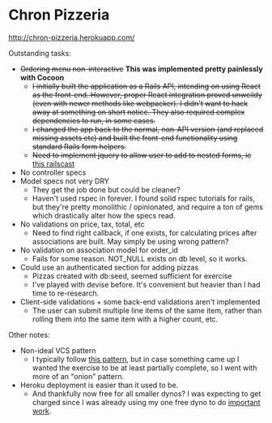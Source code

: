# Chron Pizzeria

http://chron-pizzeria.herokuapp.com/

Outstanding tasks:

- ~~Ordering menu non-interactive~~ **This was implemented pretty painlessly with Cocoon**
  - ~~I initially built the application as a Rails API, intending on using React as the front-end. However, proper React integration proved unweildy (even with newer methods like webpacker). I didn't want to hack away at something on short notice. They also required complex dependencies to run, in some cases.~~
  - ~~I changed the app back to the normal, non-API version (and replaced missing assets etc) and built the front-end functionality using standard Rails form helpers.~~
  - ~~Need to implement jquery to allow user to add to nested forms, ie~~ [this railscast](http://railscasts.com/episodes/196-nested-model-form-revised)
- No controller specs
- Model specs not very DRY
  - They get the job done but could be cleaner?
  - Haven't used rspec in forever. I found solid rspec tutorials for rails, but they're pretty monolithic / opinionated, and require a ton of gems which drastically alter how the specs read.
- No validations on price, tax, total, etc
  - Need to find right callback, if one exists, for calculating prices after associations are built. May simply be using wrong pattern?
- No validation on association model for order_id
  - Fails for some reason. NOT_NULL exists on db level, so it works.
- Could use an authenticated section for adding pizzas
  - Pizzas created with db:seed, seemed sufficient for exercise
  - I've played with devise before. It's convenient but heavier than I had time to re-research.
- Client-side validations + some back-end validations aren't implemented
  - The user can submit multiple line items of the same item, rather than rolling them into the same item with a higher count, etc.
  
Other notes:

- Non-ideal VCS pattern
  - I typically follow [this pattern](https://nvie.com/posts/a-successful-git-branching-model/), but in case something came up I wanted the exercise to be at least partially complete, so I went with more of an "onion" pattern.
- Heroku deployment is easier than it used to be.
  - And thankfully now free for all smaller dynos? I was expecting to get charged since I was already using my one free dyno to do [important work](https://twitter.com/classicrockjb).
